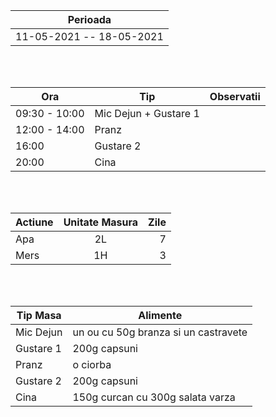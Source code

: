 |Perioada|
| ------ |
| 11-05-2021 -- 18-05-2021 | - 88.0 KG

<br>
<br>

|  Ora | Tip | Observatii |
|---|---|---|
| 09:30 - 10:00 | Mic Dejun + Gustare 1  |
| 12:00 - 14:00 | Pranz 
| 16:00 | Gustare 2 |
| 20:00 | Cina |

<br>
<br>

| Actiune       | Unitate Masura| Zile |
| ------------- |:-------------:|-------------:|
| Apa      |2L| 7 |
| Mers     |1H| 3 |

<br>
<br>

| Tip Masa  | Alimente |
|---|---|
| Mic Dejun | un ou cu 50g branza si un castravete |
| Gustare 1 | 200g capsuni |
| Pranz | o ciorba |
| Gustare 2 | 200g capsuni| 
| Cina | 150g curcan cu 300g salata varza |
